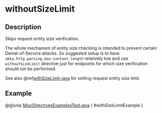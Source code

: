 <a id="withoutsizelimit-java"></a>
# withoutSizeLimit

## Description

Skips request entity size verification.

The whole mechanism of entity size checking is intended to prevent certain Denial-of-Service attacks.
So suggested setup is to have `akka.http.parsing.max-content-length` relatively low and use `withoutSizeLimit`
directive just for endpoints for which size verification should not be performed.

See also @ref[withSizeLimit-java](withSizeLimit.md#withsizelimit-java) for setting request entity size limit.

## Example

@@snip [MiscDirectivesExamplesTest.java](../../../../../../../test/java/docs/http/javadsl/server/directives/MiscDirectivesExamplesTest.java) { #withSizeLimitExample }